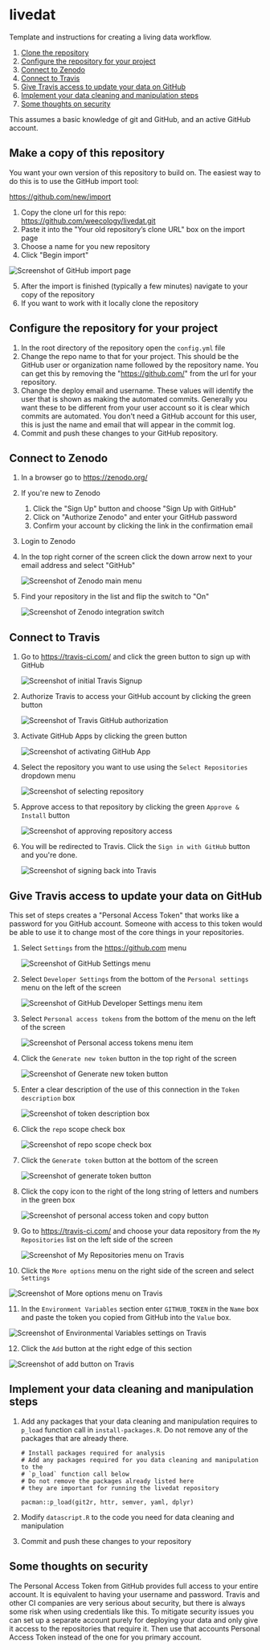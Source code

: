 # livedat

Template and instructions for creating a living data workflow.

1. [Clone the repository](#copyrep)
2. [Configure the repository for your project](#configrepo)
3. [Connect to Zenodo](#connectzendo)
4. [Connect to Travis](#connecttravis)
5. [Give Travis access to update your data on GitHub](#travisaccess)
6. [Implement your data cleaning and manipulation steps](#datacleaning)
7. [Some thoughts on security](#security)

This assumes a basic knowledge of git and GitHub, and an active GitHub account.

## Make a copy of this repository <a name="copyrepo"></a>

You want your own version of this repository to build on. The easiest way to do
this is to use the GitHub import tool:

https://github.com/new/import

1. Copy the clone url for this repo: https://github.com/weecology/livedat.git
2. Paste it into the "Your old repository’s clone URL" box on the import page
3. Choose a name for you new repository
4. Click "Begin import"

![Screenshot of GitHub import page](screenshots/github_import.png)

5. After the import is finished (typically a few minutes) navigate to your copy
   of the repository
6. If you want to work with it locally clone the repository

## Configure the repository for your project <a name="configrepo"></a>

1. In the root directory of the repository open the `config.yml` file
2. Change the repo name to that for your project. This should be the GitHub user
   or organization name followed by the repository name. You can get this by
   removing the "https://github.com/" from the url for your repository.
3. Change the deploy email and username. These values will identify the user
   that is shown as making the automated commits. Generally you want these to be
   different from your user account so it is clear which commits are
   automated. You don't need a GitHub account for this user, this is just the
   name and email that will appear in the commit log.
4. Commit and push these changes to your GitHub repository.

## Connect to Zenodo <a name="connectzendo"></a>

1. In a browser go to https://zenodo.org/
2. If you're new to Zenodo
    1. Click the "Sign Up" button and choose "Sign Up with GitHub"
    2. Click on "Authorize Zenodo" and enter your GitHub password
    3. Confirm your account by clicking the link in the confirmation email
3. Login to Zenodo
4. In the top right corner of the screen click the down arrow next to your email
   address and select "GitHub"
   
   ![Screenshot of Zenodo main menu](screenshots/zenodo_menu.png)
   
5. Find your repository in the list and flip the switch to "On"

   ![Screenshot of Zenodo integration switch](screenshots/toggle_zenodo.png)

## Connect to Travis <a name="connecttravis"></a>

1. Go to https://travis-ci.com/ and click the green button to sign up with GitHub

   ![Screenshot of initial Travis Signup](screenshots/travis_initial_signup.png)
   
2. Authorize Travis to access your GitHub account by clicking the green button

   ![Screenshot of Travis GitHub authorization ](screenshots/travis_initial_auth.png)

3. Activate GitHub Apps by clicking the green button

   ![Screenshot of activating GitHub App](screenshots/travis_activate_github_apps.png)

4. Select the repository you want to use using the `Select Repositories`
   dropdown menu

   ![Screenshot of selecting repository](screenshots/travis_select_repo.png)

5. Approve access to that repository by clicking the green `Approve & Install`
   button
   
   ![Screenshot of approving repository access](screenshots/travis_approve_repo.png)

6. You will be redirected to Travis. Click the `Sign in with GitHub` button and
   you're done.
   
   ![Screenshot of signing back into Travis](screenshots/travis_final_signin.png)

## Give Travis access to update your data on GitHub <a name="travisaccess"></a>

This set of steps creates a "Personal Access Token" that works like a password
for you GitHub account. Someone with access to this token would be able to use
it to change most of the core things in your repositories.

1. Select `Settings` from the https://github.com menu

   ![Screenshot of GitHub Settings menu](screenshots/github_menu.png)

2. Select `Developer Settings` from the bottom of the `Personal settings` menu on
   the left of the screen

   ![Screenshot of GitHub Developer Settings menu item](screenshots/github_personal_settings_menu.png)

3. Select `Personal access tokens` from the bottom of the menu on the left of
   the screen

   ![Screenshot of Personal access tokens menu item](screenshots/github_pat_menu_item.png)

4. Click the `Generate new token` button in the top right of the screen

   ![Screenshot of Generate new token button](screenshots/github_generate_new_token.png)

5. Enter a clear description of the use of this connection in the `Token description` box

   ![Screenshot of token description box](screenshots/github_token_description.png)

6. Click the `repo` scope check box

   ![Screenshot of repo scope check box](screenshots/github_repo_scope_checkbox.png)

7. Click the `Generate token` button at the bottom of the screen

   ![Screenshot of generate token button](screenshots/github_generate_token.png)

8. Click the copy icon to the right of the long string of letters and numbers in
   the green box

   ![Screenshot of personal access token and copy button](screenshots/github_pat_copy.png)

9. Go to https://travis-ci.com/ and choose your data repository from the `My Repositories` list on the left side of the screen

   ![Screenshot of My Repositories menu on Travis](screenshots/travis_my_repos_menu.png)

10. Click the `More options` menu on the right side of the screen and select
    `Settings`

   ![Screenshot of More options menu on Travis](screenshots/travis_more_options_menu.png)

11. In the `Environment Variables` section enter `GITHUB_TOKEN` in the `Name`
    box and paste the token you copied from GitHub into the `Value` box.

   ![Screenshot of Environmental Variables settings on Travis](screenshots/travis_envir_vars.png)

12. Click the `Add` button at the right edge of this section

   ![Screenshot of add button on Travis](screenshots/travis_add_button.png)

## Implement your data cleaning and manipulation steps <a name="datacleaning"></a>

1. Add any packages that your data cleaning and manipulation requires to
   `p_load` function call in `install-packages.R`. Do not remove any of the
   packages that are already there.
   
    ```
    # Install packages required for analysis
    # Add any packages required for you data cleaning and manipulation to the
    # `p_load` function call below
    # Do not remove the packages already listed here
    # they are important for running the livedat repository
    
    pacman::p_load(git2r, httr, semver, yaml, dplyr)
    ```
2. Modify `datascript.R` to the code you need for data cleaning and manipulation
3. Commit and push these changes to your repository

## Some thoughts on security <a name="security"></a>

The Personal Access Token from GitHub provides full access to your entire account.
It is equivalent to having your username and password. Travis and other CI
companies are very serious about security, but there is always some risk when
using credentials like this. To mitigate security issues you can set up a
separate account purely for deploying your data and only give it access to the
repositories that require it. Then use that accounts Personal Access Token instead
of the one for you primary account.

